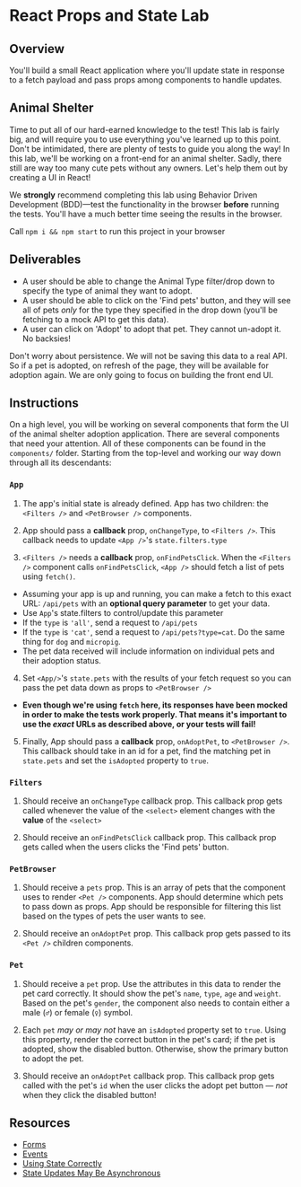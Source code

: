 # React Props and State Lab

## Overview

You'll build a small React application where you'll update state in response to
a fetch payload and pass props among components to handle updates.

## Animal Shelter

Time to put all of our hard-earned knowledge to the test! This lab is fairly
big, and will require you to use everything you've learned up to this point.
Don't be intimidated, there are plenty of tests to guide you along the way! In
this lab, we'll be working on a front-end for an animal shelter. Sadly, there
still are way too many cute pets without any owners. Let's help them out by
creating a UI in React!

We **strongly** recommend completing this lab using Behavior Driven Development
(BDD)––test the functionality in the browser **before** running the tests.
You'll have a much better time seeing the results in the browser.

Call `npm i && npm start` to run this project in your browser

## Deliverables

- A user should be able to change the Animal Type filter/drop down to specify
  the type of animal they want to adopt.
- A user should be able to click on the 'Find pets' button, and they will see
  all of pets _only_ for the type they specified in the drop down (you'll be
  fetching to a mock API to get this data).
- A user can click on 'Adopt' to adopt that pet. They cannot un-adopt it. No
  backsies!

Don't worry about persistence. We will not be saving this data to a real API. So
if a pet is adopted, on refresh of the page, they will be available for adoption
again. We are only going to focus on building the front end UI.

## Instructions

On a high level, you will be working on several components that form the UI of
the animal shelter adoption application. There are several components that need
your attention. All of these components can be found in the `components/`
folder. Starting from the top-level and working our way down through all its
descendants:

### `App`

1.  The app's initial state is already defined. App has two children: the
    `<Filters />` and `<PetBrowser />` components.

2. App should pass a **callback** prop, `onChangeType`, to `<Filters />`. This
   callback needs to update `<App />`'s `state.filters.type`

3. `<Filters />` needs a **callback** prop, `onFindPetsClick`. When the
   `<Filters />` component calls `onFindPetsClick`, `<App />` should fetch a
   list of pets using `fetch()`.

  - Assuming your app is up and running, you can make a fetch to this exact URL:
    `/api/pets` with an **optional query parameter** to get your data.
  - Use `App`'s state.filters to control/update this parameter
  - If the `type` is `'all'`, send a request to `/api/pets`
  - If the `type` is `'cat'`, send a request to `/api/pets?type=cat`. Do the
    same thing for `dog` and `micropig`.
  - The pet data received will include information on individual pets and their
    adoption status.

4. Set `<App/>`'s `state.pets` with the results of your fetch request so
    you can pass the pet data down as props to `<PetBrowser />`

  - **Even though we're using `fetch` here, its responses have been mocked in
    order to make the tests work properly. That means it's important to use the
    _exact_ URLs as described above, or your tests will fail!**

5. Finally, App should pass a **callback** prop, `onAdoptPet`, to `<PetBrowser
   />`. This callback should take in an id for a pet, find the matching pet in
   `state.pets` and set the `isAdopted` property to `true`.

### `Filters`

1.  Should receive an `onChangeType` callback prop. This callback prop gets
    called whenever the value of the `<select>` element changes with the
    **value** of the `<select>`

2.  Should receive an `onFindPetsClick` callback prop. This callback prop gets
    called when the users clicks the 'Find pets' button.

### `PetBrowser`

1.  Should receive a `pets` prop. This is an array of pets that the component
    uses to render `<Pet />` components. App should determine which pets to pass
    down as props. App should be responsible for filtering this list based on
    the types of pets the user wants to see.

2.  Should receive an `onAdoptPet` prop. This callback prop gets passed to its
    `<Pet />` children components.

### `Pet`

1.  Should receive a `pet` prop. Use the attributes in this data to render the
    pet card correctly. It should show the pet's `name`, `type`, `age` and
    `weight`. Based on the pet's `gender`, the component also needs to contain
    either a male (`♂`) or female (`♀`) symbol.

2.  Each `pet` _may or may not_ have an `isAdopted` property set to `true`.
    Using this property, render the correct button in the pet's card; if the pet
    is adopted, show the disabled button. Otherwise, show the primary button to
    adopt the pet.

3.  Should receive an `onAdoptPet` callback prop. This callback prop gets called
    with the pet's `id` when the user clicks the adopt pet button — _not_ when
    they click the disabled button!

## Resources

- [Forms](https://facebook.github.io/react/docs/forms.html)
- [Events](https://facebook.github.io/react/docs/events.html)
- [Using State Correctly](https://reactjs.org/docs/state-and-lifecycle.html#using-state-correctly)
- [State Updates May Be Asynchronous](https://reactjs.org/docs/state-and-lifecycle.html#state-updates-may-be-asynchronous)


